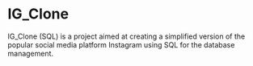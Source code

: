 # IG_Clone
IG_Clone (SQL) is a project aimed at creating a simplified version of the popular social media platform Instagram using SQL for the database management. 
